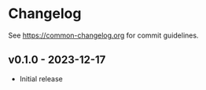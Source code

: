 # Changelog

See https://common-changelog.org for commit guidelines.

## v0.1.0 - 2023-12-17

- Initial release
